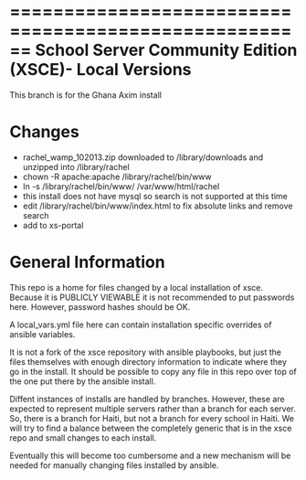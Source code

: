 ======================================================
School Server Community Edition (XSCE)- Local Versions
======================================================
This branch is for the Ghana Axim install

Changes
=======

* rachel_wamp_102013.zip downloaded to /library/downloads and unzipped into /library/rachel
* chown -R apache:apache /library/rachel/bin/www
* ln -s /library/rachel/bin/www/ /var/www/html/rachel
* this install does not have mysql so search is not supported at this time
* edit /library/rachel/bin/www/index.html to fix absolute links and remove search
* add to xs-portal

General Information
===================
This repo is a home for files changed by a local installation of xsce.  Because it is
PUBLICLY VIEWABLE it is not recommended to put passwords here.  However, password hashes
should be OK.

A local_vars.yml file here can contain installation specific overrides of ansible variables.

It is not a fork of the xsce repository with ansible playbooks, but just the files themselves
with enough directory information to indicate where they go in the install. It should be possible
to copy any file in this repo over top of the one put there by the ansible install.

Diffent instances of installs are handled by branches.  However, these are expected to
represent multiple servers rather than a branch for each server.  So, there is a branch for
Haiti, but not a branch for every school in Haiti.  We will try to find a balance between
the completely generic that is in the xsce repo and small changes to each install.

Eventually this will become too cumbersome and a new mechanism will be needed for manually
changing files installed by ansible.